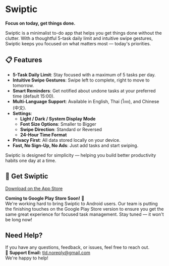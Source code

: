 # Swiptic

**Focus on today, get things done.**

Swiptic is a minimalist to-do app that helps you get things done without the clutter. With a thoughtful 5-task daily limit and intuitive swipe gestures, Swiptic keeps you focused on what matters most — today's priorities.

## 📋 Features

- **5-Task Daily Limit**: Stay focused with a maximum of 5 tasks per day.
- **Intuitive Swipe Gestures**: Swipe left to complete, right to move to tomorrow.
- **Smart Reminders**: Get notified about undone tasks at your preferred time (default 15:00).
- **Multi-Language Support**: Available in English, Thai (ไทย), and Chinese (中文).
- **Settings**:
  - **Light / Dark / System Display Mode**
  - **Font Size Options**: Smaller to Bigger
  - **Swipe Direction**: Standard or Reversed
  - **24-Hour Time Format**
- **Privacy First**: All data stored locally on your device.
- **Fast, No Sign-Up, No Ads**: Just add tasks and start swiping.

Swiptic is designed for simplicity — helping you build better productivity habits one day at a time.

## 📱 Get Swiptic

[Download on the App Store](https://apps.apple.com/us/app/swiptic/id6748831449)

**Coming to Google Play Store Soon!** 🚀  
We're working hard to bring Swiptic to Android users. Our team is putting the finishing touches on the Google Play Store version to ensure you get the same great experience for focused task management. Stay tuned — it won't be long now!

## Need Help?

If you have any questions, feedback, or issues, feel free to reach out.  
📩 **Support Email:** [tld.noreply@gmail.com](mailto:tld.noreply@gmail.com)  
We're happy to help!